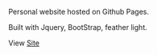 Personal website hosted on Github Pages.

Built with Jquery, BootStrap, feather light.


View [Site](www.dnguyen.pw)
